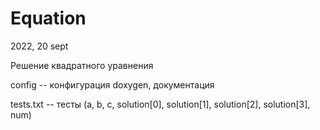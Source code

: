 # Equation
2022, 20 sept

Решение квадратного уравнения

config -- конфигурация doxygen, документация

tests.txt -- тесты (a, b, c, solution[0], solution[1], solution[2], solution[3], num)
